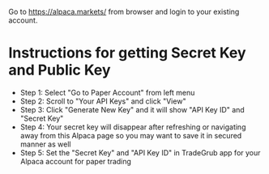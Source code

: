 Go to https://alpaca.markets/ from browser and login to your existing account.

# Instructions for getting Secret Key and Public Key
 - Step 1: Select "Go to Paper Account" from left menu
 - Step 2: Scroll to "Your API Keys" and click "View"
 - Step 3: Click "Generate New Key" and it will show "API Key ID" and "Secret Key"
 - Step 4: Your secret key will disappear after refreshing or navigating away from this Alpaca page so you may want to save it in secured manner as well
 - Step 5: Set the "Secret Key" and "API Key ID" in TradeGrub app for your Alpaca account for paper trading


